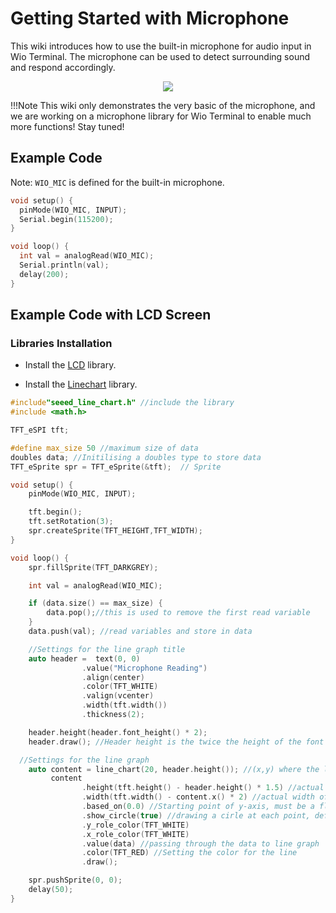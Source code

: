 # Getting Started with Microphone

This wiki introduces how to use the built-in microphone for audio input in Wio Terminal. The microphone can be used to detect surrounding sound and respond accordingly.

<div align=center><img src="https://files.seeedstudio.com/wiki/Wio-Terminal/img/MIC.png"/></div>

!!!Note
        This wiki only demonstrates the very basic of the microphone, and we are working on a microphone library for Wio Terminal to enable much more functions! Stay tuned!

## Example Code

Note: `WIO_MIC` is defined for the built-in microphone.

```cpp
void setup() {
  pinMode(WIO_MIC, INPUT);
  Serial.begin(115200);
}

void loop() {
  int val = analogRead(WIO_MIC);
  Serial.println(val);
  delay(200);
}
```

## Example Code with LCD Screen

### Libraries Installation

- Install the [LCD](https://wiki.seeedstudio.com/Wio-Terminal-LCD-Overview/) library.

- Install the [Linechart](https://wiki.seeedstudio.com/Wio-Terminal-LCD-Linecharts/) library.

```cpp
#include"seeed_line_chart.h" //include the library
#include <math.h>

TFT_eSPI tft;

#define max_size 50 //maximum size of data
doubles data; //Initilising a doubles type to store data
TFT_eSprite spr = TFT_eSprite(&tft);  // Sprite 

void setup() {
    pinMode(WIO_MIC, INPUT);

    tft.begin();
    tft.setRotation(3);
    spr.createSprite(TFT_HEIGHT,TFT_WIDTH);
}

void loop() {
    spr.fillSprite(TFT_DARKGREY);

    int val = analogRead(WIO_MIC);

    if (data.size() == max_size) {
        data.pop();//this is used to remove the first read variable
    }
    data.push(val); //read variables and store in data

    //Settings for the line graph title
    auto header =  text(0, 0)
                .value("Microphone Reading")
                .align(center)
                .color(TFT_WHITE)
                .valign(vcenter)
                .width(tft.width())
                .thickness(2);

    header.height(header.font_height() * 2);
    header.draw(); //Header height is the twice the height of the font

  //Settings for the line graph
    auto content = line_chart(20, header.height()); //(x,y) where the line graph begins
         content
                .height(tft.height() - header.height() * 1.5) //actual height of the line chart
                .width(tft.width() - content.x() * 2) //actual width of the line chart
                .based_on(0.0) //Starting point of y-axis, must be a float
                .show_circle(true) //drawing a cirle at each point, default is on.
                .y_role_color(TFT_WHITE)
                .x_role_color(TFT_WHITE)
                .value(data) //passing through the data to line graph
                .color(TFT_RED) //Setting the color for the line
                .draw();

    spr.pushSprite(0, 0);
    delay(50);
}
```